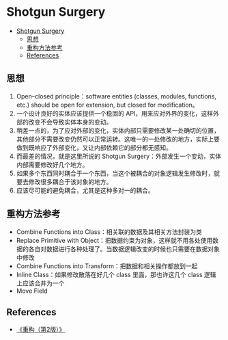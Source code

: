 # Shotgun Surgery


<!-- TOC -->

- [Shotgun Surgery](#shotgun-surgery)
    - [思想](#思想)
    - [重构方法参考](#重构方法参考)
    - [References](#references)

<!-- /TOC -->


## 思想
1. Open–closed principle：software entities (classes, modules, functions, etc.) should be open for extension, but closed for modification。
2. 一个设计良好的实体应该提供一个稳固的 API，用来应对外界的变化，这样外部的改变不会导致实体本身的变动。
3. 稍差一点的，为了应对外部的变化，实体内部只需要修改某一处确切的位置，其他部分不需要改变仍然可以正常运转。这唯一的一处修改的地方，实际上要做到既响应了外部变化，又让内部依赖它的部分都无感知。
4. 而最差的情况，就是这里所说的 Shotgun Surgery：外部发生一个变动，实体内部需要修改好几个地方。
5. 如果多个东西同时耦合于一个东西，当这个被耦合的对象逻辑发生修改时，就要去修改很多耦合于该对象的地方。
6. 应该尽可能的避免耦合，尤其是这种多对一的耦合。


## 重构方法参考
* Combine Functions into Class：相关联的数据及其相关方法封装为类
* Replace Primitive with Object：把数据约束为对象，这样就不用各处使用数据的各自对数据进行各种处理了。当数据逻辑改变的时候也只需要在数据对象中修改
* Combine Functions into Transform：把数据和相关操作都放到一起
* Inline Class：如果修改散落在好几个 class 里面，那也许这几个 class 逻辑上应该合并为一个
* Move Field


## References
* [《重构（第2版）》](https://book.douban.com/subject/33400354/)
